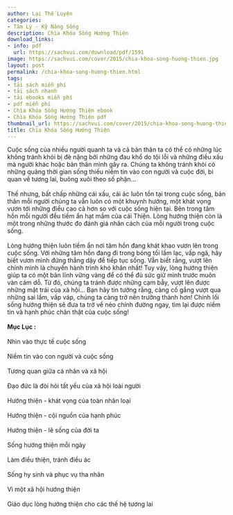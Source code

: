 ```yaml
---
author: Lại Thế Luyện
categories:
- Tâm Lý - Kỹ Năng Sống
description: Chìa Khóa Sống Hướng Thiện
download_links:
- info: pdf
  url: https://sachvui.com/download/pdf/1591
image: https://sachvui.com/cover/2015/chia-khoa-song-huong-thien.jpg
layout: post
permalink: /chia-khoa-song-huong-thien.html
tags:
- tải sách miễn phí
- tải sách nhanh
- tải ebooks miễn phí
- pdf miễn phí
- Chìa Khóa Sống Hướng Thiện ebook
- Chìa Khóa Sống Hướng Thiện pdf
thumbnail_url: https://sachvui.com/cover/2015/chia-khoa-song-huong-thien.jpg
title: Chìa Khóa Sống Hướng Thiện
---
```


 <div class="item-desc text-justify"> <p>Cuộc sống của nhiều người quanh ta và cả bản thân ta có thể có những lúc không tránh khỏi bị đè nặng bởi những đau khổ do tội lỗi và những điều xấu mà người khác hoặc bản thân mình gây ra. Chúng ta không tránh khỏi có những quãng thời gian sống thiếu niềm tin vào con người và cuộc đời, bi quan về tương lai, buông xuôi theo số phận...<br><br>Thế nhưng, bất chấp những cái xấu, cái ác luôn tồn tại trong cuộc sống, bản thân mỗi người chúng ta vẫn luôn có một khuynh hướng, một khát vọng vươn tới những điều cao cả hơn so với cuộc sống hiện tại. Bên trong tâm hồn mỗi người đều tiềm ẩn hạt mầm của cái Thiện. Lòng hướng thiện còn là một trong những thước đo đánh giá nhân cách của mỗi người trong cuộc sống.<br><br>Lòng hướng thiện luôn tiềm ẩn nơi tâm hồn đang khát khao vươn lên trong cuộc sống. Với những tâm hồn đang đi trong bóng tối lầm lạc, vấp ngã, hãy biết vươn mình đứng thẳng dậy để tiếp tục sống. Vẫn biết rằng, vượt lên chính mình là chuyến hành trình khó khăn nhất! Tuy vậy, lòng hướng thiện giúp ta có một bản lĩnh vững vàng để có thể đủ sức giữ mình trước muôn vàn cám dỗ. Từ đó, chúng ta tránh được những cạm bẫy, vượt lên được những mặt trái của xã hội... Bạn hãy tin tưởng rằng, càng cố gắng vượt qua những sai lầm, vấp váp, chúng ta càng trở nên trưởng thành hơn! Chính lối sống hướng thiện sẽ đưa ta trở về nẻo chính đường ngay, tìm lại được niềm tin và hạnh phúc chân thật của cuộc sống!<br><br><strong>Mục Lục :</strong><br><br>Nhìn vào thực tế cuộc sống<br><br>Niềm tin vào con người và cuộc sống<br><br>Tương quan giữa cá nhân và xã hội<br><br>Đạo đức là đòi hỏi tất yếu của xã hội loài người<br><br>Hướng thiện - khát vọng của toàn nhân loại<br><br>Hướng thiện - cội nguồn của hạnh phúc<br><br>Hướng thiện - lẽ sống của đời ta<br><br>Sống hướng thiện mỗi ngày<br><br>Làm điều thiện, tránh điều ác<br><br>Sống hy sinh và phục vụ tha nhân<br><br>Vì một xã hội hướng thiện<br><br>Giáo dục lòng hướng thiện cho các thế hệ tương lai<br> </p> </div>
